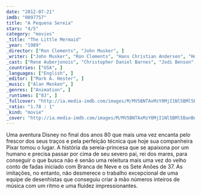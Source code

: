 ```yaml
---
date: "2012-07-21"
imdb: "0097757"
title: "A Pequena Sereia"
stars: "4/5"
category: "movies"
_title: "The Little Mermaid"
_year: "1989"
_director: ["Ron Clements", "John Musker", ]
_writer: ["John Musker", "Ron Clements", "Hans Christian Andersen", "Howard Ashman", "Gerrit Graham", "Sam Graham", "Chris Hubbell", ]
_cast: ["Rene Auberjonois", "Christopher Daniel Barnes", "Jodi Benson", "Pat Carroll", "Paddi Edwards", "Buddy Hackett", "Jason Marin", "Kenneth Mars", "Edie McClurg", ]
_countries: ["USA", ]
_languages: ["English", ]
_editor: ["Mark A. Hester", ]
_music: ["Alan Menken", ]
_genres: ["Animation", ]
_runtimes: ["83", ]
_fullcover: "http://ia.media-imdb.com/images/M/MV5BNTAxMzY0MjI1Nl5BMl5BanBnXkFtZTgwMTU2NTYxMTE@.jpg"
_ratio: "1.78 : 1"
_kind: "movie"
_cover: "http://ia.media-imdb.com/images/M/MV5BNTAxMzY0MjI1Nl5BMl5BanBnXkFtZTgwMTU2NTYxMTE@._V1._SX94_SY140_.jpg"
---
```

Uma aventura Disney no final dos anos 80 que mais uma vez encanta pelo frescor dos seus traços e pela perfeição técnica que hoje sua companheira Pixar tomou o lugar. A história da sereia-princesa que se apaixona por um humano e precisa passar por cima de seu severo pai, rei dos mares, para conseguir o que busca não é senão uma releitura mais uma vez do velho conto de fadas iniciado com Branca de Neve e os Sete Anões de 37. As imitações, no entanto, não desmerece o trabalho excepcional de uma equipe de desenhistas que conseguiu criar à mão números inteiros de música com um ritmo e uma fluidez impressionantes.

